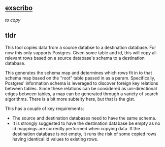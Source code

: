 ## [exscribo](https://en.wiktionary.org/wiki/exscribo#Latin)

_to copy_



## tldr
This tool copies data from a source databse to a destination database. For now this only supports Postgres.
Given some table and id, this will copy all relevant rows based on a source database's schema to a destination database.

This generates the schema map and determines which rows fit in to that schema map based on the "root" table passed in as a param. 
Specifically, Postgres' information schema is leveraged to discover foreign key relations between tables. Since these relations can be considered as uni-directional edges between tables, a map can be generated through a variety of search algorithms. There is a bit more subtelty here, but that is the gist.

This has a couple of key requirements:
<ul>
  <li>
    The source and destination databases need to have the same schema.
  </li>
  <li>
    It is strongly suggested to have the destination database be empty as no id mappings are currently performed when copying data. If the destination database is not empty, it runs the risk of some copied rows having identical id values to existing rows.
  </li>
</ul>
